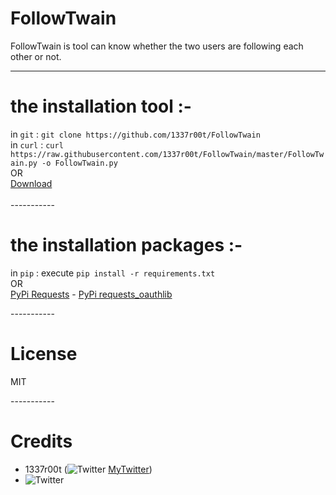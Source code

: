 # FollowTwain
FollowTwain is tool can know whether the two users are following each other or not. <br>

-----------

# the installation tool :-
in `git` : `git clone https://github.com/1337r00t/FollowTwain` <br>
in `curl` : `curl https://raw.githubusercontent.com/1337r00t/FollowTwain/master/FollowTwain.py -o FollowTwain.py`<br>
OR<br>
[Download](https://github.com/1337r00t/FollowTwain/archive/master.zip) <br>
<br>
-----------<br>

# the installation packages :-
in `pip` : execute `pip install -r requirements.txt`<br>
OR<br>
[PyPi Requests](https://pypi.org/project/requests/) - [PyPi requests_oauthlib](https://pypi.org/project/requests_oauthlib/) <br>

-----------<br>
# License
MIT<br>

-----------<br>

# Credits

- 1337r00t (![Twitter](https://raw.githubusercontent.com/reek/anti-adblock-killer/gh-pages/images/twitter.png) [MyTwitter](https://twitter.com/0x1337r00t)) <br>
- ![Twitter](http://blackfoxs.org/favicon.gif)
